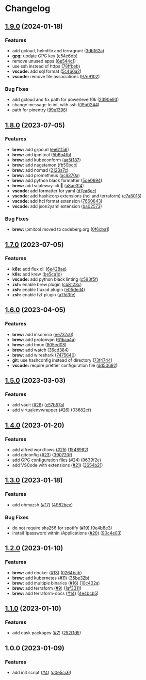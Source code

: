 # Changelog

## [1.9.0](https://github.com/mehdicopter/dotfiles/compare/v1.8.0...v1.9.0) (2024-01-18)


### Features

* add gcloud, helmfile and terragrunt ([3db162a](https://github.com/mehdicopter/dotfiles/commit/3db162ab249fb97a9ff42fa729e119670de435e0))
* **gpg:** update GPG key ([e54c6db](https://github.com/mehdicopter/dotfiles/commit/e54c6db5b1497c7b1c489abbd303c55d3674ef3a))
* remove unused apps ([6e544c1](https://github.com/mehdicopter/dotfiles/commit/6e544c14e84849a7a6931a755a98314aaf5c5e84))
* use ssh instead of https ([78ffbeb](https://github.com/mehdicopter/dotfiles/commit/78ffbeb88ff8e8a701ff48d1bc63872b1bf283a8))
* **vscode:** add sql format ([5c466a2](https://github.com/mehdicopter/dotfiles/commit/5c466a23f994153f2e1ebdd996dfd65d8d9c017d))
* **vscode:** remove file associations ([97e9102](https://github.com/mehdicopter/dotfiles/commit/97e91029b216bad54dbe35eb9a00fa7f329ad2b5))


### Bug Fixes

* add gcloud and fix path for powerlevel10k ([2390e93](https://github.com/mehdicopter/dotfiles/commit/2390e93813a01b93c3f7654178bf4a0753309d2b))
* change message to init with ssh ([09b0244](https://github.com/mehdicopter/dotfiles/commit/09b0244666d0a2c6333c8d58968684cd0c90fd58))
* path for pinentry ([99e1396](https://github.com/mehdicopter/dotfiles/commit/99e1396243edcbc53f139103041099825cdaae3d))

## [1.8.0](https://github.com/mehdicopter/dotfiles/compare/v1.7.0...v1.8.0) (2023-07-05)


### Features

* **brew:** add grpcurl ([ee61156](https://github.com/mehdicopter/dotfiles/commit/ee61156a5a157c7e32693354976cbe5e72af7187))
* **brew:** add ipmitool ([5b6b4fb](https://github.com/mehdicopter/dotfiles/commit/5b6b4fb09970710f5808a330d5b83da331370262))
* **brew:** add kubeconform ([ae5f187](https://github.com/mehdicopter/dotfiles/commit/ae5f187351dec9efc1ec98607747c282e2c66e3d))
* **brew:** add nagstamon ([fb50bcb](https://github.com/mehdicopter/dotfiles/commit/fb50bcbc79458f9358fcee72cf5a7c24d1174687))
* **brew:** add nomad ([2123a7c](https://github.com/mehdicopter/dotfiles/commit/2123a7c4736a4438896bfcef20c790f7ee72e8a4))
* **brew:** add prometheus ([ac6370a](https://github.com/mehdicopter/dotfiles/commit/ac6370aa70255bf4fd10f9958404f08d79f92f84))
* **brew:** add python black formatter ([5de0994](https://github.com/mehdicopter/dotfiles/commit/5de0994593359f16987d6af51204d55bd4299069))
* **brew:** add scaleway-cli 💜 ([a8ae3f4](https://github.com/mehdicopter/dotfiles/commit/a8ae3f46990fc896805a3f2249e313be16aa66c1))
* **vscode:** add formatter for yaml ([d7ea6ec](https://github.com/mehdicopter/dotfiles/commit/d7ea6ecf7695ad4ee47b3eba19606afa2d74d0e1))
* **vscode:** add hashicorp extensions (hcl and terraform) ([c7a8015](https://github.com/mehdicopter/dotfiles/commit/c7a80155331e4110a2c039540e4c085a2a051d35))
* **vscode:** add hcl format extension ([7660843](https://github.com/mehdicopter/dotfiles/commit/76608434129ffcaf39e34b39d79c8a00eb2d9ae1))
* **vscode:** add json2yaml extension ([ba02573](https://github.com/mehdicopter/dotfiles/commit/ba02573e947094d22d8f851b1c91e149bba50c02))


### Bug Fixes

* **brew:** ipmitool moved to codeberg.org ([0f6cba1](https://github.com/mehdicopter/dotfiles/commit/0f6cba140184cb960641423691d8a016cab5d889))

## [1.7.0](https://github.com/mehdicopter/dotfiles/compare/v1.6.0...v1.7.0) (2023-07-05)


### Features

* **k8s:** add flux cli ([6e428ae](https://github.com/mehdicopter/dotfiles/commit/6e428aed344a6437c65bceb8062abf5a06131e87))
* **k8s:** add krew ([be5ca1d](https://github.com/mehdicopter/dotfiles/commit/be5ca1d670c4bc4ca6f39676dba630df38955cf3))
* **vscode:** add python black linting ([c593f5f](https://github.com/mehdicopter/dotfiles/commit/c593f5f5be2c7081591e355ce31a6ab870ddad77))
* **zsh:** enable brew plugin ([cb8123c](https://github.com/mehdicopter/dotfiles/commit/cb8123cfd618bd6094f981af8201cced82ee793f))
* **zsh:** enable fluxcd plugin ([e05ded4](https://github.com/mehdicopter/dotfiles/commit/e05ded4c9ace136e760c17fee263e5cb3cf0d701))
* **zsh:** enable fzf plugin ([a7fd3fe](https://github.com/mehdicopter/dotfiles/commit/a7fd3fef5605d17beb76080de1ae06b7c976b1a6))

## [1.6.0](https://github.com/mehdicopter/dotfiles/compare/v1.5.0...v1.6.0) (2023-04-05)


### Features

* **brew:** add insomnia ([ee737c0](https://github.com/mehdicopter/dotfiles/commit/ee737c08f3f4e66c538eff7e7fa5545de669dc86))
* **brew:** add protonvpn ([61baa4a](https://github.com/mehdicopter/dotfiles/commit/61baa4aaa3979f7bbda39040bb2ebc2e8f5739d1))
* **brew:** add tmux ([805ed08](https://github.com/mehdicopter/dotfiles/commit/805ed0893f457db596f6244e64914d31e9c7479a))
* **brew:** add watch ([36cd384](https://github.com/mehdicopter/dotfiles/commit/36cd384a28d173c034e6ec938e329f1a3103e814))
* **brew:** add wireshark ([7475640](https://github.com/mehdicopter/dotfiles/commit/747564047a9691f9831a49f26164671735d5ca40))
* **git:** use hashconfig instead of directory ([73f4744](https://github.com/mehdicopter/dotfiles/commit/73f47446243e25c055c9b8d4acbc499902f90141))
* **vscode:** require prettier configuration file ([dd50692](https://github.com/mehdicopter/dotfiles/commit/dd50692ad3da62c9910bbfb8eb13f31be00b7880))

## [1.5.0](https://github.com/mehdicopter/dotfiles/compare/v1.4.0...v1.5.0) (2023-03-03)


### Features

* add vault ([#28](https://github.com/mehdicopter/dotfiles/issues/28)) ([c57b57a](https://github.com/mehdicopter/dotfiles/commit/c57b57a646d6175e0929432d7c33d79019aa2717))
* add virtualenvwrapper ([#26](https://github.com/mehdicopter/dotfiles/issues/26)) ([03682cf](https://github.com/mehdicopter/dotfiles/commit/03682cfd91cd911b74230a636eb4a024705588a9))

## [1.4.0](https://github.com/mehdicopter/dotfiles/compare/v1.3.0...v1.4.0) (2023-01-20)


### Features

* add alfred workflows ([#25](https://github.com/mehdicopter/dotfiles/issues/25)) ([1548962](https://github.com/mehdicopter/dotfiles/commit/15489623d1c5ae9e48a796893b1af7ac9a928430))
* add gitconfig ([#23](https://github.com/mehdicopter/dotfiles/issues/23)) ([390720f](https://github.com/mehdicopter/dotfiles/commit/390720f2aff0ef89e9e4417f3b405a60d4d17f65))
* add GPG configuration files ([#24](https://github.com/mehdicopter/dotfiles/issues/24)) ([0639f2e](https://github.com/mehdicopter/dotfiles/commit/0639f2e08643556a96b14cad08ea43d522f6cd98))
* add VSCode with extensions ([#21](https://github.com/mehdicopter/dotfiles/issues/21)) ([3654b21](https://github.com/mehdicopter/dotfiles/commit/3654b211ee61c47c9f90a4b71d9f58bd6be40965))

## [1.3.0](https://github.com/mehdicopter/dotfiles/compare/v1.2.0...v1.3.0) (2023-01-18)


### Features

* add ohmyzsh ([#17](https://github.com/mehdicopter/dotfiles/issues/17)) ([4982bee](https://github.com/mehdicopter/dotfiles/commit/4982bee9e41b9d99799ac09e9911c2f87ce5e93a))


### Bug Fixes

* do not require sha256 for spotify ([#19](https://github.com/mehdicopter/dotfiles/issues/19)) ([9e4b8e3](https://github.com/mehdicopter/dotfiles/commit/9e4b8e361c735f6714df84d913d8c37a12e583a1))
* install 1password within /Applications ([#20](https://github.com/mehdicopter/dotfiles/issues/20)) ([90c4e03](https://github.com/mehdicopter/dotfiles/commit/90c4e03fa6827d9aa795de9abc36c31e30bf7ecc))

## [1.2.0](https://github.com/mehdicopter/dotfiles/compare/v1.1.0...v1.2.0) (2023-01-10)


### Features

* **brew:** add docker ([#13](https://github.com/mehdicopter/dotfiles/issues/13)) ([0264bcb](https://github.com/mehdicopter/dotfiles/commit/0264bcba2f42788fd2305450b3ca31640830fccc))
* **brew:** add kubernetes ([#11](https://github.com/mehdicopter/dotfiles/issues/11)) ([35be32b](https://github.com/mehdicopter/dotfiles/commit/35be32be790e290ffac5f6f78b086c8e81cf117d))
* **brew:** add multiple binaries ([#16](https://github.com/mehdicopter/dotfiles/issues/16)) ([10c432a](https://github.com/mehdicopter/dotfiles/commit/10c432a55dd0cac6405e00418234b71c27622cf5))
* **brew:** add terraform ([#9](https://github.com/mehdicopter/dotfiles/issues/9)) ([1af3311](https://github.com/mehdicopter/dotfiles/commit/1af33114fe10395159dde3ac3b524ef958d342d7))
* **brew:** add terraform-docs ([#14](https://github.com/mehdicopter/dotfiles/issues/14)) ([4e4bcb5](https://github.com/mehdicopter/dotfiles/commit/4e4bcb5502b4d5883fdd167a651f5099edb09668))

## [1.1.0](https://github.com/mehdicopter/dotfiles/compare/v1.0.0...v1.1.0) (2023-01-10)


### Features

* add cask packages ([#7](https://github.com/mehdicopter/dotfiles/issues/7)) ([252f1d5](https://github.com/mehdicopter/dotfiles/commit/252f1d50fbe343102b6b10d51db71776d4795712))

## 1.0.0 (2023-01-09)


### Features

* add init script ([#4](https://github.com/mehdicopter/dotfiles/issues/4)) ([d0e5cc6](https://github.com/mehdicopter/dotfiles/commit/d0e5cc6f92c8aa59e70768143e93aac6b22879e7))
